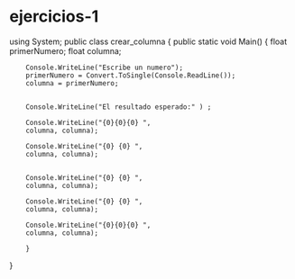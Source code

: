 # ejercicios-1
using System;
public class crear_columna
{
    public static void Main()
    {
        float primerNumero;
		float columna;

		
 
        Console.WriteLine("Escribe un numero");
        primerNumero = Convert.ToSingle(Console.ReadLine());
        columna = primerNumero;
		
 
        Console.WriteLine("El resultado esperado:" ) ; 
       
		Console.WriteLine("{0}{0}{0} ", 
		columna, columna);
		
		Console.WriteLine("{0} {0} ", 
		columna, columna);
			
       
		Console.WriteLine("{0} {0} ", 
		columna, columna);
		
		Console.WriteLine("{0} {0} ", 
		columna, columna);
		
		Console.WriteLine("{0}{0}{0} ", 
		columna, columna);

		}
}
